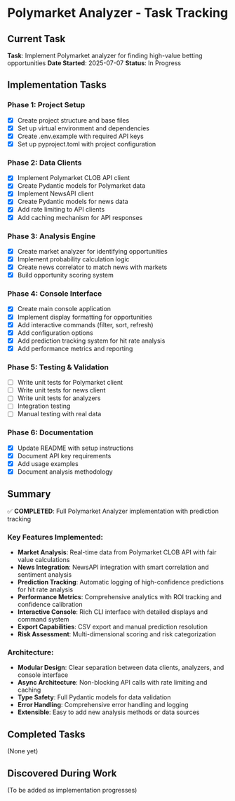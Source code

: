 # Polymarket Analyzer - Task Tracking

## Current Task
**Task**: Implement Polymarket analyzer for finding high-value betting opportunities
**Date Started**: 2025-07-07
**Status**: In Progress

## Implementation Tasks

### Phase 1: Project Setup
- [x] Create project structure and base files
- [x] Set up virtual environment and dependencies
- [x] Create .env.example with required API keys
- [x] Set up pyproject.toml with project configuration

### Phase 2: Data Clients
- [x] Implement Polymarket CLOB API client
- [x] Create Pydantic models for Polymarket data
- [x] Implement NewsAPI client
- [x] Create Pydantic models for news data
- [x] Add rate limiting to API clients
- [x] Add caching mechanism for API responses

### Phase 3: Analysis Engine
- [x] Create market analyzer for identifying opportunities
- [x] Implement probability calculation logic
- [x] Create news correlator to match news with markets
- [x] Build opportunity scoring system

### Phase 4: Console Interface
- [x] Create main console application
- [x] Implement display formatting for opportunities
- [x] Add interactive commands (filter, sort, refresh)
- [x] Add configuration options
- [x] Add prediction tracking system for hit rate analysis
- [x] Add performance metrics and reporting

### Phase 5: Testing & Validation
- [ ] Write unit tests for Polymarket client
- [ ] Write unit tests for news client
- [ ] Write unit tests for analyzers
- [ ] Integration testing
- [ ] Manual testing with real data

### Phase 6: Documentation
- [x] Update README with setup instructions
- [x] Document API key requirements
- [x] Add usage examples
- [x] Document analysis methodology

## Summary

✅ **COMPLETED**: Full Polymarket Analyzer implementation with prediction tracking

### Key Features Implemented:
- **Market Analysis**: Real-time data from Polymarket CLOB API with fair value calculations
- **News Integration**: NewsAPI integration with smart correlation and sentiment analysis  
- **Prediction Tracking**: Automatic logging of high-confidence predictions for hit rate analysis
- **Performance Metrics**: Comprehensive analytics with ROI tracking and confidence calibration
- **Interactive Console**: Rich CLI interface with detailed displays and command system
- **Export Capabilities**: CSV export and manual prediction resolution
- **Risk Assessment**: Multi-dimensional scoring and risk categorization

### Architecture:
- **Modular Design**: Clear separation between data clients, analyzers, and console interface
- **Async Architecture**: Non-blocking API calls with rate limiting and caching
- **Type Safety**: Full Pydantic models for data validation
- **Error Handling**: Comprehensive error handling and logging
- **Extensible**: Easy to add new analysis methods or data sources

## Completed Tasks
(None yet)

## Discovered During Work
(To be added as implementation progresses)